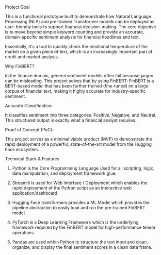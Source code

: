 
Project Goal

This is a functional prototype built to demonstrate how Natural Language Processing (NLP) and pre-trained Transformer models can be deployed as user-friendly tools to support financial decision-making. The core objective is to move beyond simple keyword counting and provide an accurate, domain-specific sentiment analysis for financial headlines and text.

Essentially, it's a tool to quickly check the emotional temperature of the market on a given piece of text, which is an increasingly important part of credit and market analysis.

Why FinBERT?

In the finance domain, general sentiment models often fail because jargon can be misleading. This project solves that by using FinBERT: FinBERT is a BERT-based model that has been further trained (fine-tuned) on a large corpus of financial text, making it highly accurate for industry-specific sentiment.

Accurate Classification: 

It classifies sentiment into three categories: Positive, Negative, and Neutral. This structured output is exactly what a financial analyst requires.

Proof of Concept (PoC): 

This project serves as a minimal viable product (MVP) to demonstrate the rapid deployment of a powerful, state-of-the-art model from the Hugging Face ecosystem.



Technical Stack & Features


1. Python is the Core Programming Language	Used for all scripting, logic, data manipulation, and deployment framework glue.

2. Streamlit is used for	Web Interface / Deployment which enables the rapid deployment of the Python script as an interactive web application/dashboard.

3. Hugging Face transformers provides a ML	Model which	provides the pipeline abstraction to easily load and run the pre-trained FinBERT model.

4. PyTorch is a Deep Learning Framework	which is the underlying framework required by the FinBERT model for high-performance tensor operations.

5. Pandas are used within Python to structure the text input and clean, organize, and display the final sentiment scores in a clean data frame.
